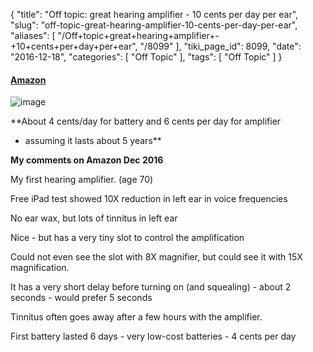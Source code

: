 {
    "title": "Off topic: great hearing amplifier - 10 cents per day per ear",
    "slug": "off-topic-great-hearing-amplifier-10-cents-per-day-per-ear",
    "aliases": [
        "/Off+topic+great+hearing+amplifier+-+10+cents+per+day+per+ear",
        "/8099"
    ],
    "tiki_page_id": 8099,
    "date": "2016-12-18",
    "categories": [
        "Off Topic"
    ],
    "tags": [
        "Off Topic"
    ]
}


#### [Amazon](https://www.amazon.com/gp/product/B01LZ01QTQ/ref=oh_aui_search_detailpage?ie=UTF8&psc=1)

<img src="https://d1bk1kqxc0sym.cloudfront.net/attachments/jpeg/ha.jpg" alt="image">

 **About 4 cents/day for battery and 6 cents per day for amplifier   
 - assuming it lasts about 5 years** 

 **My comments on Amazon Dec 2016** 

My first hearing amplifier.  (age 70)

Free iPad test showed 10X reduction in left ear in voice frequencies

No ear wax, but lots of tinnitus in left ear

Nice - but has a very tiny slot to control the amplification

Could not even see the slot with 8X magnifier, but could see it with 15X magnification.

It has a very short delay before turning on (and squealing) - about 2 seconds - would prefer 5 seconds

Tinnitus often goes away after a few hours with the amplifier.

First battery lasted 6 days - very low-cost batteries - 4 cents per day